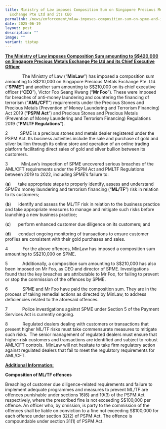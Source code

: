 ```yaml
---
title: Ministry of Law imposes Composition Sum on Singapore Precious Metals
  Exchange Pte Ltd and its CEO
permalink: /news/enforcement/mlaw-imposes-composition-sum-on-spme-and-its-ceo/
date: 2025-06-19
layout: post
description: ""
image: ""
variant: tiptap
---
```

<p><strong><u>The Ministry of Law imposes Composition Sum amounting to S$420,000 on Singapore Precious Metals Exchange Pte Ltd and its Chief Executive Officer</u></strong>
</p>
<p></p>
<p>&nbsp; &nbsp;&nbsp;&nbsp;&nbsp;&nbsp;&nbsp; &nbsp; &nbsp;&nbsp;&nbsp;The
Ministry of Law (“<strong>MinLaw</strong>”) has imposed a composition sum
amounting to S$210,000 on Singapore Precious Metals Exchange Pte. Ltd.
(“<strong>SPME</strong>”) and another sum amounting to S$210,000 on its
chief executive officer (“<strong>CEO</strong>”), Victor Foo Seang Kwang
(“<strong>Mr Foo</strong>”). These were imposed for breaches of anti-money
laundering and countering the financing of terrorism (“<strong>AML/CFT</strong>”)
requirements under the Precious Stones and Precious Metals (Prevention
of Money Laundering and Terrorism Financing) Act 2019 (“<strong>PSPM Act</strong>”)
and Precious Stones and Precious Metals (Prevention of Money Laundering
and Terrorism Financing) Regulations 2019 (“<strong>PMLTF Regulations</strong>”).</p>
<p>2&nbsp;&nbsp;&nbsp;&nbsp;&nbsp;&nbsp;&nbsp;&nbsp;&nbsp; SPME is a precious
stones and metals dealer registered under the PSPM Act. Its business activities
include the sale and purchase of gold and silver bullion through its online
store and operation of an online trading platform facilitating direct sales
of gold and silver bullion between its customers.</p>
<p></p>
<p>3&nbsp;&nbsp;&nbsp;&nbsp;&nbsp;&nbsp;&nbsp;&nbsp;&nbsp;&nbsp;&nbsp;MinLaw’s
inspection of SPME uncovered serious breaches of the AML/CFT requirements
under the PSPM Act and PMLTF Regulations between 2019 to 2022, including
SPME’s failure to:&nbsp;</p>
<p></p>
<p>(<strong>a</strong>)&nbsp;&nbsp;&nbsp;&nbsp;&nbsp; take appropriate steps
to properly identify, assess and understand SPME’s money laundering and
terrorism financing (“<strong>ML/TF</strong>”) risk in relation to its
customers;</p>
<p></p>
<p>(<strong>b</strong>)&nbsp;&nbsp;&nbsp;&nbsp;&nbsp; identify and assess
the ML/TF risk in relation to the business practice and take appropriate
measures to manage and mitigate such risks before launching a new business
practice;</p>
<p></p>
<p>(<strong>c</strong>)&nbsp;&nbsp;&nbsp;&nbsp;&nbsp; perform enhanced customer
due diligence on its customers; and</p>
<p></p>
<p>(<strong>d</strong>)&nbsp;&nbsp;&nbsp;&nbsp;&nbsp; conduct ongoing monitoring
of transactions to ensure customer profiles are consistent with their gold
purchases and sales.</p>
<p></p>
<p>4&nbsp;&nbsp;&nbsp;&nbsp;&nbsp;&nbsp;&nbsp;&nbsp;&nbsp;&nbsp;&nbsp;&nbsp;For
the above offences, MinLaw has imposed a composition sum amounting to S$210,000
on SPME.</p>
<p></p>
<p>5&nbsp;&nbsp;&nbsp;&nbsp;&nbsp;&nbsp;&nbsp;&nbsp;&nbsp;&nbsp;&nbsp;&nbsp;Additionally,
a composition sum amounting to S$210,000 has also been imposed on Mr Foo,
as CEO and director of SPME. Investigations found that the key breaches
are attributable to Mr Foo, for failing to prevent or stop the commission
of the offences by SPME.&nbsp;</p>
<p></p>
<p>6&nbsp;&nbsp;&nbsp;&nbsp;&nbsp;&nbsp;&nbsp;&nbsp;&nbsp;&nbsp;&nbsp;&nbsp;SPME
and Mr Foo have paid the composition sum. They are in the process of taking
remedial actions as directed by MinLaw, to address deficiencies related
to the aforesaid offences.</p>
<p></p>
<p>7&nbsp;&nbsp;&nbsp;&nbsp;&nbsp;&nbsp;&nbsp;&nbsp;&nbsp;&nbsp;&nbsp;&nbsp;Police
investigations against SPME under Section 5 of the Payment Services Act
is currently ongoing.</p>
<p></p>
<p>8&nbsp;&nbsp;&nbsp;&nbsp;&nbsp;&nbsp;&nbsp;&nbsp;&nbsp;&nbsp;&nbsp;&nbsp;Regulated
dealers dealing with customers or transactions that present higher ML/TF
risks must take commensurate measures to mitigate such risks.&nbsp; The
senior management of regulated dealers must ensure that higher-risk customers
and transactions are identified and subject to robust AML/CFT controls.&nbsp;
MinLaw will not hesitate to take firm regulatory action against regulated
dealers that fail to meet the regulatory requirements for AML/CFT.&nbsp;&nbsp;&nbsp;&nbsp;&nbsp;&nbsp;&nbsp;&nbsp;&nbsp;&nbsp;&nbsp;&nbsp;&nbsp;&nbsp;&nbsp;&nbsp;&nbsp;</p>
<p><strong><u>Additional Information:</u></strong>
</p>
<p></p>
<p><strong>Composition of ML/TF offences</strong>
</p>
<p></p>
<p>Breaching of customer due diligence-related requirements and failure to
implement adequate programmes and measures to prevent ML/TF are offences
punishable under sections 16(6) and 19(3) of the PSPM Act respectively,
where the prescribed fine is not exceeding S$100,000 per offence. An officer
who, by omission, is party to the commission of the offences shall be liable
on conviction to a fine not exceeding S$100,000 for each offence under
section 32(2) of PSPM Act. The offence is compoundable under section 31(1)
of PSPM Act.</p>
<p></p>